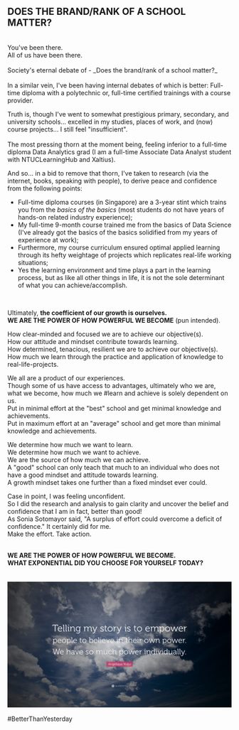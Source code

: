 ## DOES THE BRAND/RANK OF A SCHOOL MATTER?
<br/>
You've been there.<br/>
All of us have been there.<br/><br/>
Society's eternal debate of - _Does the brand/rank of a school matter?_ <br/><br/>
In a similar vein, I've been having internal debates of which is better: Full-time diploma with a polytechnic or, full-time certified trainings with a course provider.<br/>

Truth is, though I've went to somewhat prestigious primary, secondary, and university schools... excelled in my studies, places of work, and (now) course projects... I still feel "insufficient".<br/><br/>
The most pressing thorn at the moment being, feeling inferior to a full-time diploma Data Analytics grad (I am a full-time Associate Data Analyst student with NTUCLearningHub and Xaltius).<br/>

And so... in a bid to remove that thorn, I've taken to research (via the internet, books, speaking with people), to derive peace and confidence from the following points:<br/>
* Full-time diploma courses (in Singapore) are a 3-year stint which trains you from the _basics of the basics_ (most students do not have years of hands-on related industry experience);
* My full-time 9-month course trained me from the basics of Data Science (I've already got the basics of the basics solidified from my years of experience at work);
* Furthermore, my course curriculum ensured optimal applied learning through its hefty weightage of projects which replicates real-life working situations;
* Yes the learning environment and time plays a part in the learning process, but as like all other things in life, it is not the sole determinant of what you can achieve/accomplish.
<br/>

Ultimately, **the coefficient of our growth is ourselves.**<br/>
**WE ARE THE POWER OF HOW POWERFUL WE BECOME** (pun intended).<br/>

How clear-minded and focused we are to achieve our objective(s).<br/>
How our attitude and mindset contribute towards learning.<br/>
How determined, tenacious, resilient we are to achieve our objective(s).<br/>
How much we learn through the practice and application of knowledge to real-life-projects.<br/>
 
We all are a product of our experiences. <br/>
Though some of us have access to advantages, ultimately who we are, what we become, how much we #learn and achieve is solely dependent on us.<br/>
Put in minimal effort at the "best" school and get minimal knowledge and achievements.<br/>
Put in maximum effort at an "average" school and get more than minimal knowledge and achievements.<br/>

We determine how much we want to learn.<br/>
We determine how much we want to achieve.<br/>
We are the source of how much we can achieve.<br/>
A "good" school can only teach that much to an individual who does not have a good mindset and attitude towards learning.<br/>
A growth mindset takes one further than a fixed mindset ever could.<br/>

Case in point, I was feeling unconfident.<br/>
So I did the research and analysis to gain clarity and uncover the belief and confidence that I am in fact, better than good!<br/>
As Sonia Sotomayor said, "A surplus of effort could overcome a deficit of confidence." It certainly did for me.<br/>
Make the effort. Take action.<br/><br/>

**WE ARE THE POWER OF HOW POWERFUL WE BECOME.<br/>
WHAT EXPONENTIAL DID YOU CHOOSE FOR YOURSELF TODAY?**<br/>
<br/><br/>
<img src="my_articles/images/Telling my story to empower.jpg">

#BetterThanYesterday
